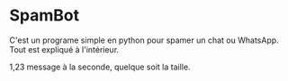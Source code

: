 # SpamBot
C'est un programe simple en python pour spamer un chat ou WhatsApp.
Tout est expliqué à l'intérieur.


1,23 message à la seconde, quelque soit la taille.